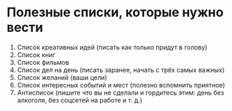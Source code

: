 # Полезные списки, которые нужно вести

1. Список креативных идей (писать как только придут в голову)
2. Список книг
3. Список фильмов
4. Список дел на день (писать заранее, начать с трёх самых важных)
5. Список желаний (ваши цели)
6. Список интересных событий и мест (полезно вспомнить приятное)
7. Антисписок (пишите что вы не сделали и гордитесь этим: день без алкоголя, без соцсетей на работе и т. д.)
